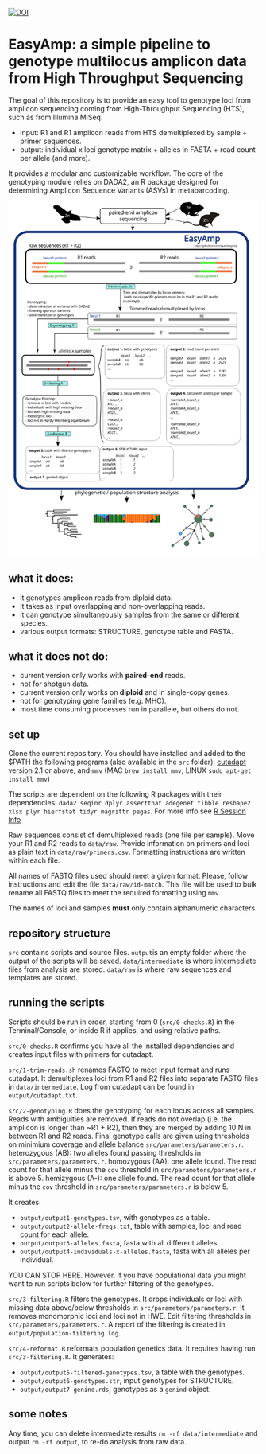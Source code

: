 [![DOI](https://zenodo.org/badge/279770729.svg)](https://zenodo.org/record/3945855)
# EasyAmp: a simple pipeline to genotype multilocus amplicon data from High Throughput Sequencing
The goal of this repository is to provide an easy tool to genotype loci from amplicon sequencing coming from High-Throughput Sequencing (HTS), such as from Illumina MiSeq.
* input: R1 and R1 amplicon reads from HTS demultiplexed by sample + primer sequences.
* output: individual x loci genotype matrix +  alleles in FASTA + read count per allele (and more).

It provides a modular and customizable workflow. The core of the genotyping module relies on DADA2, an R package designed for determining Amplicon Sequence Variants (ASVs) in metabarcoding.

![Alt text](etc/flow.svg?raw=true&sanitize=true)

## what it does:
* it genotypes amplicon reads from diploid data.
* it takes as input overlapping and non-overlapping reads.
* it can genotype simultaneously samples from the same or different species.
* various output formats: STRUCTURE, genotype table and FASTA.

## what it does **not** do:
* current version only works with **paired-end** reads.
* not for shotgun data.
* current version only works on **diploid** and in single-copy genes.
* not for genotyping gene families (e.g. MHC).
* most time consuming processes run in parallele, but others do not.

## set up

Clone the current repository.
You should have installed and added to the $PATH the following programs (also available in the `src` folder):
[cutadapt](https://cutadapt.readthedocs.io/en/stable/installation.html) version 2.1 or above, and
`mmv` (MAC `brew install mmv`; LINUX `sudo apt-get install mmv`)

The scripts are dependent on the following R packages with their dependencies: `dada2 seqinr dplyr assertthat adegenet tibble reshape2 xlsx plyr hierfstat tidyr magrittr pegas`.
For more info see [R Session Info](`etc/R-session-info.txt`)

Raw sequences consist of demultiplexed reads (one file per sample). Move your R1 and R2 reads to `data/raw`.
Provide information on primers and loci as plain text in `data/raw/primers.csv`. Formatting instructions are written within each file.

All names of FASTQ files used should meet a given format. Please, follow instructions and edit the file `data/raw/id-match`. This file will be used to bulk rename all FASTQ files to meet the required formatting using `mmv`.

The names of loci and samples **must** only contain alphanumeric characters.

## repository structure

`src` contains scripts and source files.
`output`is an empty folder where the output of the scripts will be saved.
`data/intermediate` is where intermediate files from analysis are stored.
`data/raw` is where raw sequences and templates are stored.

## running the scripts

Scripts should be run in order, starting from 0 (`src/0-checks.R`) in the Terminal/Console, or inside R if applies, and using relative paths.

`src/0-checks.R` confirms you have all the installed dependencies and creates input files with primers for cutadapt.

`src/1-trim-reads.sh` renames FASTQ to meet input format and runs cutadapt. It demultiplexes loci from R1 and R2 files into separate FASTQ files in `data/intermediate`. Log from cutadapt can be found in `output/cutadapt.txt`.

`src/2-genotyping.R` does the genotyping for each locus across all samples. Reads with ambiguities are removed. If reads do not overlap (i.e. the amplicon is longer than  ~R1 + R2), then they are merged by adding 10 N in between R1 and R2 reads. Final genotype calls are given using thresholds on minimium coverage and allele balance `src/parameters/parameters.r`.
heterozygous (AB): two alleles found passing thresholds in `src/parameters/parameters.r`.
homozygous (AA): one allele found. The read count for that allele minus the `cov` threshold in `src/parameters/parameters.r` is above 5.
hemizygous (A-): one allele found. The read count for that allele minus the `cov` threshold in `src/parameters/parameters.r` is below 5.

It creates:
* `output/output1-genotypes.tsv`, with genotypes as a table.
* `output/output2-allele-freqs.txt`, table with samples, loci and read count for each allele.
* `output/output3-alleles.fasta`, fasta with all different alleles.
* `output/output4-individuals-x-alleles.fasta`, fasta with all alleles per individual.

YOU CAN STOP HERE. However, if you have populational data you might want to run scripts below for further filtering of the genotypes.

`src/3-filtering.R` filters the genotypes. It drops individuals or loci with missing data above/below thresholds in `src/parameters/parameters.r`. It removes monomorphic loci and loci not in HWE. Edit filtering thresholds in `src/parameters/parameters.r`.
A report of the filtering is created in `output/population-filtering.log`.

`src/4-reformat.R` reformats population genetics data. It requires having run `src/3-filtering.R`. It generates:
* `output/output5-filtered-genotypes.tsv`, a table with the genotypes.
* `output/output6-genotypes.str`, input genotypes for STRUCTURE.
* `output/output7-genind.rds`, genotypes as a `genind` object.


## some notes

Any time, you can delete intermediate results `rm -rf data/intermediate` and output `rm -rf output`, to re-do analysis from raw data.
